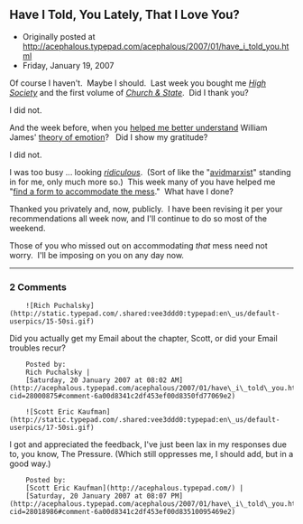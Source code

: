 ## Have I Told, You Lately, That I Love You?

 * Originally posted at http://acephalous.typepad.com/acephalous/2007/01/have_i_told_you.html
 * Friday, January 19, 2007



Of course I haven't.  Maybe I should.  Last week you bought me [_High Society_](http://www.amazon.com/exec/obidos/ASIN/0919359078/diesekoschmar-20) and the first volume of [_Church & State_](http://www.amazon.com/exec/obidos/ASIN/0919359094/diesekoschmar-20).  Did I thank you?  

I did not.  

And the week before, when you [helped me better understand](http://www.amazon.com/exec/obidos/ASIN/B0009VXBAQ/diesekoschmar-20) William James' [theory of emotion](http://www.seedmagazine.com/news/2006/11/a\_console\_to\_make\_you\_wiip.php)?   Did I show my gratitude?

I did not.  

I was too busy ... looking [_ridiculous_](http://flickr.com/photos/avidmarxist/320518679/).  (Sort of like the "[avidmarxist](http://flickr.com/photos/avidmarxist/)" standing in for me, only much more so.)  This week many of you have helped me "[find a form to accommodate the mess](http://72.14.253.104/search?q=cache:mX3OCe\_t4D0J:www.johnbakeronline.co.uk/quotesother.htm+%!f(MISSING)ind+a+form+that+accomodates+the+mess%!&(MISSING)hl=en&gl=us&ct=clnk&cd=2&lr=lang\_en&client=firefox-a)."  What have I done? 

Thanked you privately and, now, publicly.  I have been revising it per your recommendations all week now, and I'll continue to do so most of the weekend.  

Those of you who missed out on accommodating _that_ mess need not worry.  I'll be imposing on you on any day now.

		

* * *

### 2 Comments 

		

                
[]()

	

		![Rich Puchalsky](http://static.typepad.com/.shared:vee3ddd0:typepad:en\_us/default-userpics/15-50si.gif)
	

	

		

Did you actually get my Email about the chapter, Scott, or did your Email troubles recur?

	

		Posted by:
		Rich Puchalsky |
		[Saturday, 20 January 2007 at 08:02 AM](http://acephalous.typepad.com/acephalous/2007/01/have\_i\_told\_you.html?cid=28000875#comment-6a00d8341c2df453ef00d8350fd77069e2)

[]()

	

		![Scott Eric Kaufman](http://static.typepad.com/.shared:vee3ddd0:typepad:en\_us/default-userpics/17-50si.gif)
	

	

		

I got and appreciated the feedback, I've just been lax in my responses due to, you know, The Pressure.  (Which still oppresses me, I should add, but in a good way.)

	

		Posted by:
		[Scott Eric Kaufman](http://acephalous.typepad.com/) |
		[Saturday, 20 January 2007 at 08:07 PM](http://acephalous.typepad.com/acephalous/2007/01/have\_i\_told\_you.html?cid=28018986#comment-6a00d8341c2df453ef00d83510095469e2)

		

        